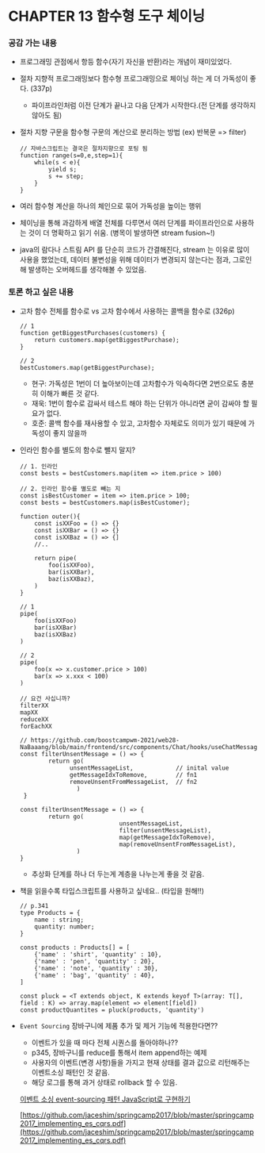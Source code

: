 # CHAPTER 13 함수형 도구 체이닝

### 공감 가는 내용

- 프로그래밍 관점에서 항등 함수(자기 자신을 반환)라는 개념이 재미있었다.
- 절차 지향적 프로그래밍보다 함수형 프로그래밍으로 체이닝 하는 게 더 가독성이 좋다. (337p)
    
    - 파이프라인처럼 이전 단계가 끝나고 다음 단계가 시작한다.(전 단계를 생각하지 않아도 됨)
- 절차 지향 구문을 함수형 구문의 계산으로 분리하는 방법 (ex) 반복문 => filter)
  
    ```tsx
    // 자바스크립트는 결국은 절차지향으로 포팅 됨
    function range(s=0,e,step=1){
    	while(s < e){
    		yield s;
    		s += step;
    	}	
    }
    ```
    
- 여러 함수형 계산을 하나의 체인으로 묶어 가독성을 높이는 행위
- 체이닝을 통해 과감하게 배열 전체를 다루면서 여러 단계를 파이프라인으로 사용하는 것이 더 명확하고 읽기 쉬움. (병목이 발생하면 stream fusion~!)
- java의 람다나 스트림 API 를 단순히 코드가 간결해진다, stream 는 이유로 많이 사용을 했었는데, 데이터 불변성을 위해 데이터가 변경되지 않는다는 점과, 그로인해 발생하는 오버헤드를 생각해볼 수 있었음.

### 토론 하고 싶은 내용

- 고차 함수 전체를 함수로 vs 고차 함수에서 사용하는 콜백을 함수로 (326p)
  
    ```tsx
    // 1
    function getBiggestPurchases(customers) {
    	return customers.map(getBiggestPurchase);
    }
    
    // 2
    bestCustomers.map(getBiggestPurchase);
    ```
    
    - 현구: 가독성은 1번이 더 높아보이는데 고차함수가 익숙하다면 2번으로도 충분히 이해가 빠른 것 같다.
    - 재욱: 1번이 함수로 감싸서 테스트 해야 하는 단위가 아니라면 굳이 감싸야 할 필요가 없다.
    - 호준: 콜백 함수를 재사용할 수 있고, 고차함수 자체로도 의미가 있기 때문에 가독성이 좋지 않을까
- 인라인 함수를 별도의 함수로 뺄지 말지?
  
    ```tsx
    // 1. 인라인
    const bests = bestCustomers.map(item => item.price > 100)
    
    // 2. 인라인 함수를 별도로 빼는 지
    const isBestCustomer = item => item.price > 100;
    const bests = bestCustomers.map(isBestCustomer);
    
    function outer(){
    	const isXXFoo = () => {}
    	const isXXBar = () => {}
    	const isXXBaz = () => {]
    	//..
    
    	return pipe(
    		foo(isXXFoo),
    		bar(isXXBar),
    		baz(isXXBaz),
    	)
    }
    
    // 1
    pipe(
    	foo(isXXFoo)
    	bar(isXXBar)
    	baz(isXXBaz)
    )
    
    // 2
    pipe(
    	foo(x => x.customer.price > 100)
    	bar(x => x.xxx < 100)
    )
    
    // 요건 사십니까?
    filterXX 
    mapXX
    reduceXX
    forEachXX
    
    // https://github.com/boostcampwm-2021/web28-NaBaaang/blob/main/frontend/src/components/Chat/hooks/useChatMessage.js
    const filterUnsentMessage = () => {
            return go(
                  unsentMessageList,            // inital value
                  getMessageIdxToRemove,        // fn1
                  removeUnsentFromMessageList,  // fn2
    				)
     }
    
    const filterUnsentMessage = () => {
            return go(
    							unsentMessageList,
    							filter(unsentMessageList),
    							map(getMessageIdxToRemove),
    							map(removeUnsentFromMessageList),
    				)
    }
    ```
    
    - 추상화 단계를 하나 더 두는게 계층을 나누는게 좋을 것 같음.
- 책을 읽을수록 타입스크립트를 사용하고 싶네요.. (타입을 원해!!)
  
    ```tsx
    // p.341
    type Products = {
        name : string;
        quantity: number;
    }
    
    const products : Products[] = [
        {'name' : 'shirt', 'quantity' : 10},
        {'name' : 'pen', 'quantity' : 20},
        {'name' : 'note', 'quantity' : 30},
        {'name' : 'bag', 'quantity' : 40},
    ]
    
    const pluck = <T extends object, K extends keyof T>(array: T[], field : K) => array.map(element => element[field])
    const productQuantites = pluck(products, 'quantity')
    ```
    
- `Event Sourcing`  장바구니에 제품 추가 및 제거 기능에 적용한다면??
    - 이벤트가 있을 때 마다 전체 시퀀스를 돌아야하나??
    - p345, 장바구니를 reduce를 통해서  item append하는 예제
    - 사용자의 이벤트(변경 사항)들을 가지고 현재 상태를 결과 값으로 리턴해주는 이벤트소싱 패턴인 것 같음.
    - 해당 로그를 통해 과거 상태로 rollback 할 수 있음.
    
    [이벤트 소싱 event-sourcing 패턴 JavaScript로 구현하기](https://edykim.com/ko/post/event-sourcing-implementing-eventsourcing-patterns-with-javascript/)
    
    [https://github.com/jaceshim/springcamp2017/blob/master/springcamp2017_implementing_es_cqrs.pdf](https://github.com/jaceshim/springcamp2017/blob/master/springcamp2017_implementing_es_cqrs.pdf)